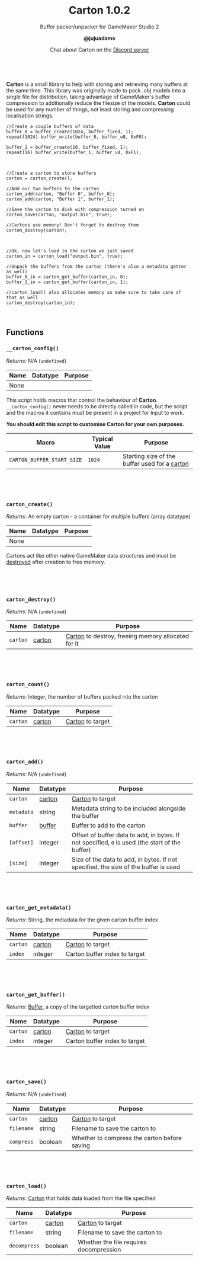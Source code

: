 <h1 align="center">Carton 1.0.2</h1>

<p align="center">Buffer packer/unpacker for GameMaker Studio 2</p>

<p align="center"><b>@jujuadams</b></p>

<p align="center">Chat about Carton on the <a href="https://discord.gg/8krYCqr">Discord server</a></p>

&nbsp;

&nbsp;

**Carton** is a small library to help with storing and retrieving many buffers at the same time. This library was originally made to pack .obj models into a single file for distribution, taking advantage of GameMaker's buffer compression to additionally reduce the filesize of the models. **Carton** could be used for any number of things, not least storing and compressing localisation strings.

```GML
//Create a couple buffers of data
buffer_0 = buffer_create(1024, buffer_fixed, 1);
repeat(1024) buffer_write(buffer_0, buffer_u8, 0xF0);

buffer_1 = buffer_create(16, buffer_fixed, 1);
repeat(16) buffer_write(buffer_1, buffer_u8, 0xF1);



//Create a carton to store buffers
carton = carton_create();

//Add our two buffers to the carton
carton_add(carton, "Buffer 0", buffer_0);
carton_add(carton, "Buffer 1", buffer_1);

//Save the carton to disk with compression turned on
carton_save(carton, "output.bin", true);

//Cartons use memory! Don't forget to destroy them
carton_destroy(carton);



//Ok, now let's load in the carton we just saved
carton_in = carton_load("output.bin", true);

//Unpack the buffers from the carton (there's also a metadata getter as well)
buffer_0_in = carton_get_buffer(carton_in, 0);
buffer_1_in = carton_get_buffer(carton_in, 1);

//carton_load() also allocates memory so make sure to take care of that as well
carton_destroy(carton_in);
```

&nbsp;

## Functions

### `__carton_config()`

*Returns:* N/A (`undefined`)

|Name|Datatype|Purpose|
|----|--------|-------|
|None|        |       |

This script holds macros that control the behaviour of **Carton**. `__carton_config()` never needs to be directly called in code, but the script and the macros it contains must be present in a project for Input to work.

**You should edit this script to customise Carton for your own purposes.**

|Macro                        |Typical Value|Purpose                                                                 |
|-----------------------------|-------------|------------------------------------------------------------------------|
|`CARTON_BUFFER_START_SIZE`   |`1024`       |Starting size of the buffer used for a [carton](README.md#carton_create)|

&nbsp;

&nbsp;

### `carton_create()`

*Returns:* An empty carton - a container for multiple buffers (array datatype)

|Name|Datatype|Purpose|
|----|--------|-------|
|None|        |       |

Cartons act like other native GameMaker data structures and must be [destroyed](README.md#carton_destroy) after creation to free memory.

&nbsp;

&nbsp;

### `carton_destroy()`

*Returns:* N/A (`undefined`)

|Name    |Datatype                         |Purpose                                                                      |
|--------|---------------------------------|-----------------------------------------------------------------------------|
|`carton`|[carton](README.md#carton_create)|[Carton](README.md#carton_create) to destroy, freeing memory allocated for it|

&nbsp;

&nbsp;

### `carton_count()`

*Returns:* Integer, the number of buffers packed into the carton

|Name    |Datatype                         |Purpose                                    |
|--------|---------------------------------|-------------------------------------------|
|`carton`|[carton](README.md#carton_create)|[Carton](README.md#carton_create) to target|

&nbsp;

&nbsp;

### `carton_add()`

*Returns:* N/A (`undefined`)

|Name      |Datatype                         |Purpose                                            |
|----------|---------------------------------|---------------------------------------------------|
|`carton`  |[carton](README.md#carton_create)|[Carton](README.md#carton_create) to target        |
|`metadata`|string                           |Metadata string to be included alongside the buffer|
|`buffer`  |[buffer](https://docs2.yoyogames.com/source/_build/1_overview/3_additional_information/using_buffers.html)|Buffer to add to the carton|
|`[offset]`|integer                          |Offset of buffer data to add, in bytes. If not specified, `0` is used (the start of the buffer)|
|`[size]`  |integer                          |Size of the data to add, in bytes. If not specified, the size of the buffer is used|

&nbsp;

&nbsp;

### `carton_get_metadata()`

*Returns:* String, the metadata for the given carton buffer index

|Name    |Datatype                         |Purpose                                    |
|--------|---------------------------------|-------------------------------------------|
|`carton`|[carton](README.md#carton_create)|[Carton](README.md#carton_create) to target|
|`index` |integer                          |Carton buffer index to target              |

&nbsp;

&nbsp;

### `carton_get_buffer()`

*Returns:* [Buffer](https://docs2.yoyogames.com/source/_build/1_overview/3_additional_information/using_buffers.html), a copy of the targetted carton buffer index

|Name    |Datatype                         |Purpose                                    |
|--------|---------------------------------|-------------------------------------------|
|`carton`|[carton](README.md#carton_create)|[Carton](README.md#carton_create) to target|
|`index` |integer                          |Carton buffer index to target              |

&nbsp;

&nbsp;

### `carton_save()`

*Returns:* N/A (`undefined`)

|Name      |Datatype                         |Purpose                                     |
|----------|---------------------------------|--------------------------------------------|
|`carton`  |[carton](README.md#carton_create)|[Carton](README.md#carton_create) to target |
|`filename`|string                           |Filename to save the carton to              |
|`compress`|boolean                          |Whether to compress the carton before saving|

&nbsp;

&nbsp;

### `carton_load()`

*Returns:* [Carton](README.md#carton_create) that holds data loaded from the file specified

|Name        |Datatype                         |Purpose                                     |
|------------|---------------------------------|--------------------------------------------|
|`carton`    |[carton](README.md#carton_create)|[Carton](README.md#carton_create) to target |
|`filename`  |string                           |Filename to save the carton to              |
|`decompress`|boolean                          |Whether the file requires decompression     |

